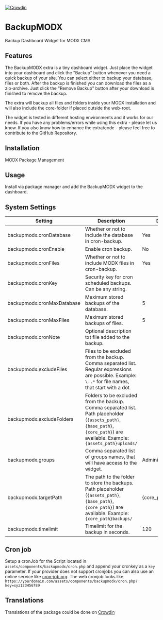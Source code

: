 [![Crowdin](https://badges.crowdin.net/backupmodx/localized.svg)](https://crowdin.com/project/backupmodx)

# BackupMODX

Backup Dashboard Widget for MODX CMS.

## Features

The BackupMODX extra is a tiny dashboard widget. Just place the widget into your
dashboard and click the "Backup" button whenever you need a quick backup of your
site. You can select either to backup your database, files or both. After the
backup is finished you can download the files as a zip-archive. Just click the
"Remove Backup" button after your download is finished to remove the backup.

The extra will backup all files and folders inside your MODX installation and
will also include the core-folder if placed outside the web-root.

The widget is tested in different hosting environments and it works for our
needs. If you have any problems/errors while using this extra - please let us
know. If you also know how to enhance the extra/code - please feel free to
contribute to the GitHub Repository.

## Installation

MODX Package Management

## Usage

Install via package manager and add the BackupMODX widget to the dashboard.

## System Settings

Setting | Description | Default
--------|-------------|--------
backupmodx.cronDatabase | Whether or not to include the database in cron-backup. | Yes
backupmodx.cronEnable | Enable cron backup. | No
backupmodx.cronFiles | Whether or not to include MODX files in cron-backup. | Yes
backupmodx.cronKey | Security key for cron scheduled backups. Can be any string. |
backupmodx.cronMaxDatabase | Maximum stored backups of the database. | 5
backupmodx.cronMaxFiles | Maximum stored backups of files. | 5
backupmodx.cronNote | Optional description txt file added to the backup. |
backupmodx.excludeFiles | Files to be excluded from the backup. Comma separated list. Regular expressions are possible. Example: `\..*` for file names, that start with a dot. |
backupmodx.excludeFolders | Folders to be excluded from the backup. Comma separated list. Path placeholder (`{assets_path}`, `{base_path}`, `{core_path}`) are available. Example: `{assets_path}uploads/` |
backupmodx.groups | Comma separated list of groups names, that will have access to the widget. | Administrator
backupmodx.targetPath | The path to the folder to store the backups. Path placeholder (`{assets_path}`, `{base_path}`, `{core_path}`) are available. Example: `{core_path}backups/` | {core_path}backup/
backupmodx.timelimit | Timelimit for the backup in seconds. | 120

## Cron job

Setup a cronJob for the Script located in
`assets/components/backupmodx/cron.php` and append your cronkey as a `key`
parameter. If your provider does not support cronjobs you can also use an online
service like [cron-job.org](https://cron-job.org/). The web cronjob looks like:
`https://yourdomain.com/assets/components/backupmodx/cron.php?key=xyz123456789`

## Translations

Translations of the package could be done on
[Crowdin](https://crowdin.com/project/backupmodx)
